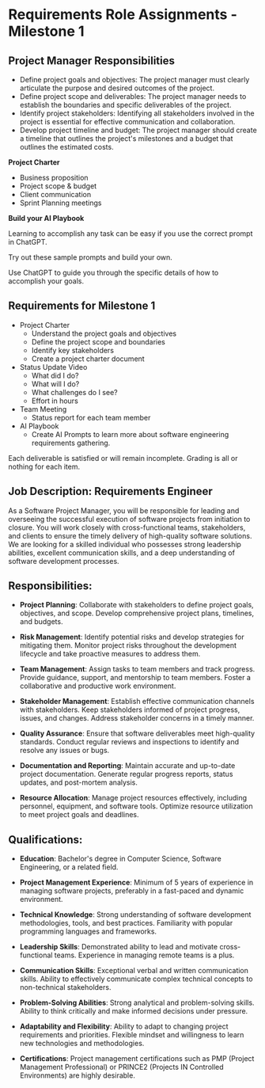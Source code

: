 # Requirements Role Assignments - Milestone 1

## Project Manager Responsibilities

* Define project goals and objectives: The project manager must clearly articulate the purpose and desired outcomes of the project.
* Define project scope and deliverables: The project manager needs to establish the boundaries and specific deliverables of the project.
* Identify project stakeholders: Identifying all stakeholders involved in the project is essential for effective communication and collaboration.
* Develop project timeline and budget: The project manager should create a timeline that outlines the project's milestones and a budget that outlines the estimated costs.

**Project Charter**

- Business proposition
- Project scope & budget
- Client communication
- Sprint Planning meetings


**Build your AI Playbook**

Learning to accomplish any task can be easy if you use the correct prompt in ChatGPT.

Try out these sample prompts and build your own.

Use ChatGPT to guide you through the specific details of how to accomplish your goals.


## Requirements for Milestone 1

* Project Charter
    - Understand the project goals and objectives
    - Define the project scope and boundaries
    - Identify key stakeholders
    - Create a project charter document
* Status Update Video
    - What did I do?
    - What will I do?
    - What challenges do I see?
    - Effort in hours
* Team Meeting
    - Status report for each team member 
* AI Playbook
    - Create AI Prompts to learn more about software engineering requirements gathering.

Each deliverable is satisfied or will remain incomplete.  Grading is all or nothing for each item.


## Job Description: Requirements Engineer

As a Software Project Manager, you will be responsible for leading and overseeing the successful execution of software projects from initiation to closure. You will work closely with cross-functional teams, stakeholders, and clients to ensure the timely delivery of high-quality software solutions. We are looking for a skilled individual who possesses strong leadership abilities, excellent communication skills, and a deep understanding of software development processes. 

## Responsibilities:

- **Project Planning**: Collaborate with stakeholders to define project goals, objectives, and scope. Develop comprehensive project plans, timelines, and budgets.

- **Risk Management**: Identify potential risks and develop strategies for mitigating them. Monitor project risks throughout the development lifecycle and take proactive measures to address them.

- **Team Management**: Assign tasks to team members and track progress. Provide guidance, support, and mentorship to team members. Foster a collaborative and productive work environment.

- **Stakeholder Management**: Establish effective communication channels with stakeholders. Keep stakeholders informed of project progress, issues, and changes. Address stakeholder concerns in a timely manner.

- **Quality Assurance**: Ensure that software deliverables meet high-quality standards. Conduct regular reviews and inspections to identify and resolve any issues or bugs.

- **Documentation and Reporting**: Maintain accurate and up-to-date project documentation. Generate regular progress reports, status updates, and post-mortem analysis.

- **Resource Allocation**: Manage project resources effectively, including personnel, equipment, and software tools. Optimize resource utilization to meet project goals and deadlines.

## Qualifications:

- **Education**: Bachelor's degree in Computer Science, Software Engineering, or a related field.

- **Project Management Experience**: Minimum of 5 years of experience in managing software projects, preferably in a fast-paced and dynamic environment.

- **Technical Knowledge**: Strong understanding of software development methodologies, tools, and best practices. Familiarity with popular programming languages and frameworks.

- **Leadership Skills**: Demonstrated ability to lead and motivate cross-functional teams. Experience in managing remote teams is a plus.

- **Communication Skills**: Exceptional verbal and written communication skills. Ability to effectively communicate complex technical concepts to non-technical stakeholders.

- **Problem-Solving Abilities**: Strong analytical and problem-solving skills. Ability to think critically and make informed decisions under pressure.

- **Adaptability and Flexibility**: Ability to adapt to changing project requirements and priorities. Flexible mindset and willingness to learn new technologies and methodologies.

- **Certifications**: Project management certifications such as PMP (Project Management Professional) or PRINCE2 (Projects IN Controlled Environments) are highly desirable.

